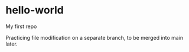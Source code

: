 # hello-world
My first repo

Practicing file modification on a separate branch, to be merged into main later.
